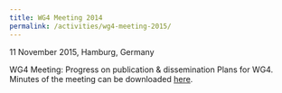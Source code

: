 ```yaml
---
title: WG4 Meeting 2014
permalink: /activities/wg4-meeting-2015/
---
```


11 November 2015, Hamburg, Germany

WG4 Meeting: Progress on publication & dissemination Plans for WG4. Minutes of the meeting can be downloaded [here](/assets/documents/ENRAM_WG4_Hamburg_minutes.pdf).
